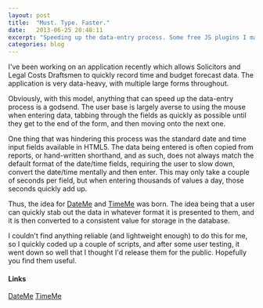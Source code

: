```yaml
---
layout: post
title:  "Must. Type. Faster."
date:   2013-06-25 20:48:11
excerpt: "Speeding up the data-entry process. Some free JS plugins I made."
categories: blog
---
```


I've been working on an application recently which allows Solicitors and Legal Costs Draftsmen to quickly record time and budget forecast data. The application is very data-heavy, with multiple large forms throughout.

Obviously, with this model, anything that can speed up the data-entry process is a godsend. The user base is largely averse to using the mouse when entering data, tabbing through the fields as quickly as possible until they get to the end of the form, and then moving onto the next one.

One thing that was hindering this process was the standard date and time input fields available in HTML5. The data being entered is often copied from reports, or hand-written shorthand, and as such, does not always match the default format of the date/time fields, requiring the user to slow down, convert the date/time mentally and then enter. This may only take a couple of seconds per field, but when entering thousands of values a day, those seconds quickly add up.

Thus, the idea for [ DateMe](http://github.com/molovo/dateme) and [ TimeMe](http://github.com/molovo/timeme) was born. The idea being that a user can quickly stab out the data in whatever format it is presented to them, and it is then converted to a consistent value for storage in the database.

I couldn't find anything reliable (and lightweight enough) to do this for me, so I quickly coded up a couple of scripts, and after some user testing, it went down so well that I thought I'd release them for the public. Hopefully you find them useful.

#### Links
[ DateMe](http://github.com/molovo/dateme)
[ TimeMe](http://github.com/molovo/timeme)